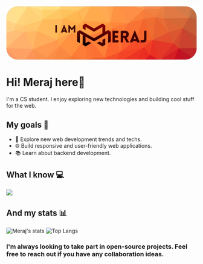 <picture>
  <img alt="iameraj Banner" src="1700566042247.png">
</picture>

# Hi! Meraj here👋
I'm a CS student. I  enjoy exploring new technologies and building cool stuff for the web.

## My goals 🚀

- 🔭 Explore new web development trends and techs.
- 🌐 Build responsive and user-friendly web applications.
- 📚 Learn about backend development.

## What I know 💻 

  <a href="https://skillicons.dev">
    <img src="https://skillicons.dev/icons?i=python,javascript,html,css,django,nodejs,express,react,git,docker,vscode,neovim,mongodb,mysql&perline=3" />
  </a>

 
## And my stats 📊

![Meraj's stats](https://github-readme-stats.vercel.app/api?username=iameraj&show_icons=true&theme=gruvbox&line_height=27)
![Top Langs](https://github-readme-stats.vercel.app/api/top-langs/?username=iameraj&hide=c&theme=gruvbox&langs_count=3)



### I'm always looking to take part in open-source projects. Feel free to reach out if you have any collaboration ideas.
